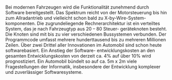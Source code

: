 # 

Bei modernen Fahrzeugen wird die
Funktionalität zunehmend durch Software
bereitgestellt. Das Spektrum reicht von der
Motorsteuerung bis hin zum Allradantrieb und
vielleicht schon bald zu X-by-Wire-System-
komponenten. Die zugrundeliegende
Rechnerarchitektur ist ein verteiltes System, das
je nach Fahrzeugtyp aus 20 – 80 Steuer-
geräteknoten besteht. Die Knoten sind mit bis
zu vier verschiedenen Bussystemen
verbunden. Der Programmcode umfasst
mehrere hunderttausend bis zu mehreren
Millionen Zeilen. Über zwei Drittel aller
Innovationen im Automobil sind schon heute
softwarebasiert. Ein Anstieg der Software-
entwicklungskosten an den gesamten
Entwicklungskosten von derzeit ca. 4% auf über
10% wird prognostiziert. Ein Automobil bündelt
so auf ca. 5m x 2m viele Fragestellungen der
Informatik, insbesondere der Entwicklung
komplexer und zuverlässiger Softwaresysteme.
